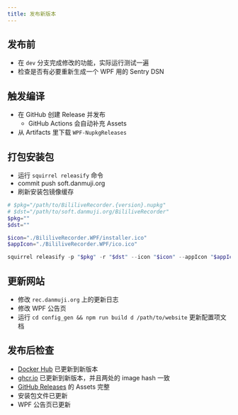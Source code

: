 ```yaml
---
title: 发布新版本
---
```


## 发布前

- 在 `dev` 分支完成修改的功能，实际运行测试一遍
- 检查是否有必要重新生成一个 WPF 用的 Sentry DSN

## 触发编译

- 在 GitHub 创建 Release 并发布
  - GitHub Actions 会自动补充 Assets
- 从 Artifacts 里下载 `WPF-NupkgReleases`

## 打包安装包

- 运行 `squirrel releasify` 命令
- commit push soft.danmuji.org
- 刷新安装包镜像缓存

```powershell
# $pkg="/path/to/BililiveRecorder.{version}.nupkg"
# $dst="/path/to/soft.danmuji.org/BililiveRecorder"
$pkg=""
$dst=""

$icon="./BililiveRecorder.WPF/installer.ico"
$appIcon="./BililiveRecorder.WPF/ico.ico"

squirrel releasify -p "$pkg" -r "$dst" --icon "$icon" --appIcon "$appIcon" -f net472
```

## 更新网站

- 修改 `rec.danmuji.org` 上的更新日志
- 修改 WPF 公告页
- 运行 `cd config_gen && npm run build d /path/to/website` 更新配置项文档

## 发布后检查

- [Docker Hub](https://hub.docker.com/r/bililive/recorder/tags) 已更新到新版本
- [ghcr.io](https://github.com/BililiveRecorder/BililiveRecorder/pkgs/container/bililiverecorder) 已更新到新版本，并且两处的 image hash 一致
- [GitHub Releases](https://github.com/BililiveRecorder/BililiveRecorder/releases) 的 Assets 完整
- 安装包文件已更新
- WPF 公告页已更新
